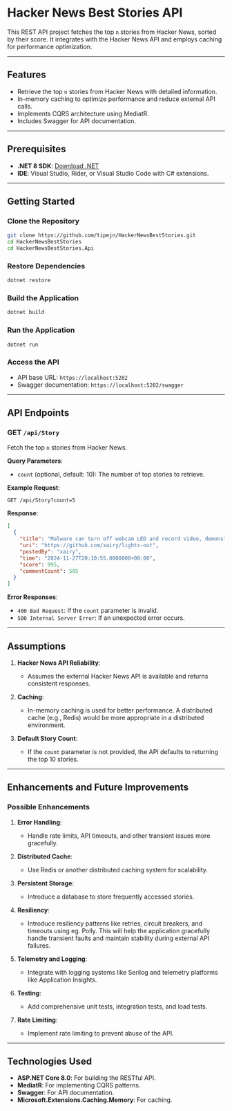 
# Hacker News Best Stories API

This REST API project fetches the top `n` stories from Hacker News, sorted by their score. It integrates with the Hacker News API and employs caching for performance optimization.

---

## Features

- Retrieve the top `n` stories from Hacker News with detailed information.
- In-memory caching to optimize performance and reduce external API calls.
- Implements CQRS architecture using MediatR.
- Includes Swagger for API documentation.

---

## Prerequisites

- **.NET 8 SDK**: [Download .NET](https://dotnet.microsoft.com/download)
- **IDE**: Visual Studio, Rider, or Visual Studio Code with C# extensions.

---

## Getting Started

### Clone the Repository
```bash
git clone https://github.com/tipejn/HackerNewsBestStories.git
cd HackerNewsBestStories
cd HackerNewsBestStories.Api
```

### Restore Dependencies
```bash
dotnet restore
```

### Build the Application
```bash
dotnet build
```

### Run the Application
```bash
dotnet run
```

### Access the API
- API base URL: `https://localhost:5202`
- Swagger documentation: `https://localhost:5202/swagger`

---

## API Endpoints

### **GET** `/api/Story`

Fetch the top `n` stories from Hacker News.

**Query Parameters**:
- `count` (optional, default: 10): The number of top stories to retrieve.

**Example Request**:
```http
GET /api/Story?count=5
```

**Response**:
```json
[
  {
    "title": "Malware can turn off webcam LED and record video, demonstrated on ThinkPad X230",
    "uri": "https://github.com/xairy/lights-out",
    "postedBy": "xairy",
    "time": "2024-11-27T20:10:55.0000000+00:00",
    "score": 995,
    "commentCount": 505
  }
]
```

**Error Responses**:
- `400 Bad Request`: If the `count` parameter is invalid.
- `500 Internal Server Error`: If an unexpected error occurs.

---

## Assumptions

1. **Hacker News API Reliability**:
   - Assumes the external Hacker News API is available and returns consistent responses.

2. **Caching**:
   - In-memory caching is used for better performance. A distributed cache (e.g., Redis) would be more appropriate in a distributed environment.

3. **Default Story Count**:
   - If the `count` parameter is not provided, the API defaults to returning the top 10 stories.

---

## Enhancements and Future Improvements

### Possible Enhancements
1. **Error Handling**:
   - Handle rate limits, API timeouts, and other transient issues more gracefully.

2. **Distributed Cache**:
   - Use Redis or another distributed caching system for scalability.

3. **Persistent Storage**:
   - Introduce a database to store frequently accessed stories.

4. **Resiliency**:
   - Introduce resiliency patterns like retries, circuit breakers, and timeouts using eg. Polly. This will help the application gracefully handle transient faults and maintain stability during external API failures.

5. **Telemetry and Logging**:
   - Integrate with logging systems like Serilog and telemetry platforms like Application Insights.

6. **Testing**:
   - Add comprehensive unit tests, integration tests, and load tests.
  
7. **Rate Limiting**:
   - Implement rate limiting to prevent abuse of the API.

---

## Technologies Used

- **ASP.NET Core 8.0**: For building the RESTful API.
- **MediatR**: For implementing CQRS patterns.
- **Swagger**: For API documentation.
- **Microsoft.Extensions.Caching.Memory**: For caching.


